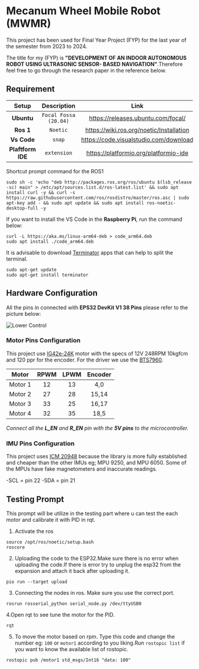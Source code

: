 
# Mecanum Wheel Mobile Robot (MWMR)

This project has been used for Final Year Project (FYP) for the last year of the semester from 2023 to 2024. 

The title for my (FYP) is **"DEVELOPMENT OF AN INDOOR AUTONOMOUS ROBOT USING ULTRASONIC SENSOR- BASED NAVIGATION"**.Therefore feel free to go through the research paper in the reference below.








## Requirement

Setup | Description | Link
:----------: | :----: | :----------:
**Ubuntu**|`Focal Fossa (20.04)`  | https://releases.ubuntu.com/focal/
**Ros 1** |`Noetic` | https://wiki.ros.org/noetic/Installation
**Vs Code** | `snap`| https://code.visualstudio.com/download
**Plaftform IDE**| `extension`| https://platformio.org/platformio-ide

Shortcut prompt command for the ROS1
`````
sudo sh -c 'echo "deb http://packages.ros.org/ros/ubuntu $(lsb_release -sc) main" > /etc/apt/sources.list.d/ros-latest.list' && sudo apt install curl -y && curl -s https://raw.githubusercontent.com/ros/rosdistro/master/ros.asc | sudo apt-key add - && sudo apt update && sudo apt install ros-noetic-desktop-full -y
`````



If you want to install the VS Code in the **Raspberry Pi**, run the command below:


`````
curl -L https://aka.ms/linux-arm64-deb > code_arm64.deb
sudo apt install ./code_arm64.deb
``````

It is advisable to download [Terminator](https://www.howtoforge.com/how-to-install-and-use-terminator-on-ubuntu-20-04/) apps that can help to split the terminal.
`````
sudo apt-get update
sudo apt-get install terminator
`````


## Hardware Configuration

All the pins in connected with **EPS32 DevKit V1 38 Pins** please refer to the picture below:

![Lower Control](fyp2_schematic_diagram.drawio.png)


### Motor Pins Configuration

This project use  [IG42e-24K](https://my.cytron.io/p-12v-248rpm-10kgfcm-planetary-dc-geared-motor-with-encoder) motor with the specs of 12V 248RPM 10kgfcm and 120 ppr for the encoder. For the driver we use the [BTS7960](https://www.google.com/url?sa=t&source=web&rct=j&opi=89978449&url=https://www.handsontec.com/dataspecs/module/BTS7960%2520Motor%2520Driver.pdf&ved=2ahUKEwiyi_33vpaFAxUm2DgGHY61DuQQFnoECCAQAQ&usg=AOvVaw0IWVR-1gosuocPG1Wmpnxk).

Motor | RPWM | LPWM | Encoder 
:----------: | :----: | :----------:| :----------: 
| Motor 1 |12 |13 |4,0
| Motor 2 |27|28 |15,14
| Motor 3 |33 |25 |16,17
| Motor 4 |32 |35 |18,5

*Connect all the **L_EN** and **R_EN** pin with the **5V pins** to the microcontroller.*

### IMU Pins Configuration
This project uses [ICM 20948](https://www.adafruit.com/product/4554) because the library is more fully established and cheaper than the other IMUs eg; MPU 9250, and MPU 6050. Some of the MPUs have fake magnetometers and inaccurate readings.

-SCL = pin 22
-SDA = pin 21

## Testing Prompt

This prompt will be utilize in the testing part where u can test the each motor and calibrate it with PID in rqt.

1. Activate the ros 
`````
source /opt/ros/noetic/setup.bash
roscore
`````
2. Uploading the code to the ESP32.Make sure there is no error when uploading the code.If there is error try to unplug the esp32 from the expansion and attach it back after uploading it.

`````
pio run --target upload
`````

3. Connecting the nodes in ros. Make sure you use the correct port.
``````
rosrun rosserial_python serial_node.py /dev/ttyUSB0
``````

4.Open rqt to see tune the motor for the PID.
````
rqt
`````
5. To move the motor based on rpm. Type this code and change the number eg: ``100`` or ``motor1`` according to you liking.Run ``rostopic list`` if you want to know the available list of rostopic.
````
rostopic pub /motor1 std_msgs/Int16 "data: 100" 
````













